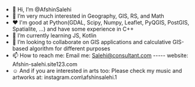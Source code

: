 - 👋 Hi, I’m @AfshinSalehi
- 👀 I’m very much interested in Geography, GIS, RS, and Math
- ♥ I'm good at Python(GDAL, Scipy, Numpy, Leaflet, PyQGIS, PostGIS, Spatialite, ...) and have some experience in C++
- 🌱 I’m currently learning JS, Kotlin
- 💞️ I’m looking to collaborate on GIS applications and calculative GIS-based algorithm for different purposes
- 📫 How to reach me: Email me: Salehi@consultant.com ----- website: Afshin-salehi.site123.com
- ☺ And if you are interested in arts too: Please check my music and artworks at: instagram.com\afshinsalehi.1

<!---
AfshinSalehi/AfshinSalehi is a ✨ special ✨ repository because its `README.md` (this file) appears on your GitHub profile.
You can click the Preview link to take a look at your changes.
--->
